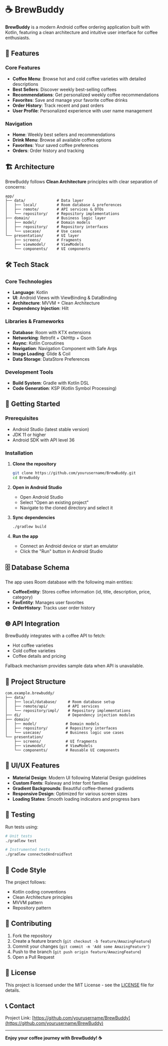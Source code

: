 # ☕ BrewBuddy

**BrewBuddy** is a modern Android coffee ordering application built with Kotlin, featuring a clean architecture and intuitive user interface for coffee enthusiasts.

## 📱 Features

### Core Features
- **Coffee Menu**: Browse hot and cold coffee varieties with detailed descriptions
- **Best Sellers**: Discover weekly best-selling coffees
- **Recommendations**: Get personalized weekly coffee recommendations
- **Favorites**: Save and manage your favorite coffee drinks
- **Order History**: Track recent and past orders
- **User Profile**: Personalized experience with user name management

### Navigation
- **Home**: Weekly best sellers and recommendations
- **Drink Menu**: Browse all available coffee options
- **Favorites**: Your saved coffee preferences
- **Orders**: Order history and tracking

## 🏗️ Architecture

BrewBuddy follows **Clean Architecture** principles with clear separation of concerns:

```
app/
├── data/              # Data layer
│   ├── local/         # Room database & preferences
│   ├── remote/        # API services & DTOs
│   └── repository/    # Repository implementations
├── domain/            # Business logic layer
│   ├── model/         # Domain models
│   ├── repository/    # Repository interfaces
│   └── usecase/       # Use cases
└── presentation/      # UI layer
    ├── screens/       # Fragments
    ├── viewmodel/     # ViewModels
    └── components/    # UI components
```

## 🛠️ Tech Stack

### Core Technologies
- **Language**: Kotlin
- **UI**: Android Views with ViewBinding & DataBinding
- **Architecture**: MVVM + Clean Architecture
- **Dependency Injection**: Hilt

### Libraries & Frameworks
- **Database**: Room with KTX extensions
- **Networking**: Retrofit + OkHttp + Gson
- **Async**: Kotlin Coroutines
- **Navigation**: Navigation Component with Safe Args
- **Image Loading**: Glide & Coil
- **Data Storage**: DataStore Preferences

### Development Tools
- **Build System**: Gradle with Kotlin DSL
- **Code Generation**: KSP (Kotlin Symbol Processing)




## 🚀 Getting Started

### Prerequisites
- Android Studio (latest stable version)
- JDK 11 or higher
- Android SDK with API level 36

### Installation

1. **Clone the repository**
   ```bash
   git clone https://github.com/yourusername/BrewBuddy.git
   cd BrewBuddy
   ```

2. **Open in Android Studio**
   - Open Android Studio
   - Select "Open an existing project"
   - Navigate to the cloned directory and select it

3. **Sync dependencies**
   ```bash
   ./gradlew build
   ```

4. **Run the app**
   - Connect an Android device or start an emulator
   - Click the "Run" button in Android Studio

## 🗄️ Database Schema

The app uses Room database with the following main entities:

- **CoffeeEntity**: Stores coffee information (id, title, description, price, category)
- **FavEntity**: Manages user favorites
- **OrderHistory**: Tracks user order history

## 🌐 API Integration

BrewBuddy integrates with a coffee API to fetch:
- Hot coffee varieties
- Cold coffee varieties
- Coffee details and pricing

Fallback mechanism provides sample data when API is unavailable.

## 📁 Project Structure

```
com.example.brewbuddy/
├── data/
│   ├── local/database/     # Room database setup
│   ├── remote/api/         # API services
│   └── repository/impl/    # Repository implementations
├── di/                     # Dependency injection modules
├── domain/
│   ├── model/             # Domain models
│   ├── repository/        # Repository interfaces
│   └── usecase/           # Business logic use cases
└── presentation/
    ├── screens/           # UI fragments
    ├── viewmodel/         # ViewModels
    └── components/        # Reusable UI components
```

## 🎨 UI/UX Features

- **Material Design**: Modern UI following Material Design guidelines
- **Custom Fonts**: Raleway and Inter font families
- **Gradient Backgrounds**: Beautiful coffee-themed gradients
- **Responsive Design**: Optimized for various screen sizes
- **Loading States**: Smooth loading indicators and progress bars

## 🧪 Testing

Run tests using:

```bash
# Unit tests
./gradlew test

# Instrumented tests
./gradlew connectedAndroidTest
```

## 📝 Code Style

The project follows:
- Kotlin coding conventions
- Clean Architecture principles
- MVVM pattern
- Repository pattern

## 🤝 Contributing

1. Fork the repository
2. Create a feature branch (`git checkout -b feature/AmazingFeature`)
3. Commit your changes (`git commit -m 'Add some AmazingFeature'`)
4. Push to the branch (`git push origin feature/AmazingFeature`)
5. Open a Pull Request

## 📄 License

This project is licensed under the MIT License - see the [LICENSE](LICENSE) file for details.

## 📞 Contact

Project Link: [https://github.com/yourusername/BrewBuddy](https://github.com/yourusername/BrewBuddy)

---

**Enjoy your coffee journey with BrewBuddy! ☕**
